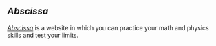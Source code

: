 ## *Abscissa*

[*Abscissa*](https://abscissa.rf.gd) is a website in which you can practice your math and physics skills and test your limits.